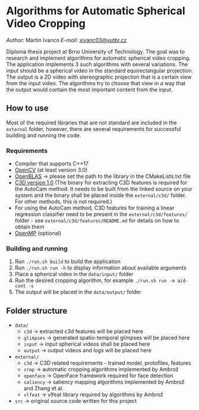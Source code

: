 # Algorithms for Automatic Spherical Video Cropping
*Author:* Martin Ivanco
*E-mail:* xivanc03@vutbr.cz

Diploma thesis project at Brno University of Technology. The goal was to research and implement algorithms for automatic spherical video cropping. The application implements 3 such algorithms with several variations. The input should be a spherical video in the standard equirectangular projection. The output is a 2D video with stereographic projection that is a certain view from the input video. The algorithms try to choose that view in a way that the output would contain the most important content from the input.

## How to use
Most of the required libraries that are not standard are included in the `external` folder, however, there are several requirements for successful building and running the code.

### Requirements
* Compiler that supports C++17
* [OpenCV](https://opencv.org/) (at least version 3.0)
* [OpenBLAS](https://www.openblas.net/) -> please set the path to the library in the CMakeLists.txt file
* [C3D version 1.0](https://github.com/facebookarchive/C3D) (The binary for extracting C3D features is required for the AutoCam method. It needs to be built from the linked source on your system and the binary shall be placed inside the `external/c3d/` folder. For other methods, this is not required.)
* For using the AutoCam method, C3D features for training a linear regression classifier need to be present in the `external/c3d/features/` folder - see `external/c3d/features/README.md` for details on how to obtain them
* [OpenMP](https://www.openmp.org/) (optional)

### Building and running
1. Run `./run.sh build` to build the application
2. Run `./run.sh run -h` to display information about available arguments
3. Place a spherical video in the `data/input/` folder
4. Run the desired cropping algorithm, for example `./run.sh run -m aid-cont -s`
5. The output will be placed in the `data/output/` folder

## Folder structure
* `data/`
  * `c3d` -> extracted c3d features will be placed here
  * `glimpses` -> generated spatio-temporal glimpses will be placed here
  * `input` -> input spherical videos shall be placed here
  * `output` -> output videos and logs will be placed here
* `external/`
  * `c3d` -> C3D related requirements - trained model, protofiles, features
  * `crop` -> automatic cropping algorithms implemented by Ambrož
  * `openface` -> OpenFace framework required for face detection
  * `saliency` -> saliency mapping algorithms implemented by Ambrož and Zhang et al.
  * `vlfeat` -> vlfeat library required by algorithms by Ambrož
* `src` -> original source code written for this project
